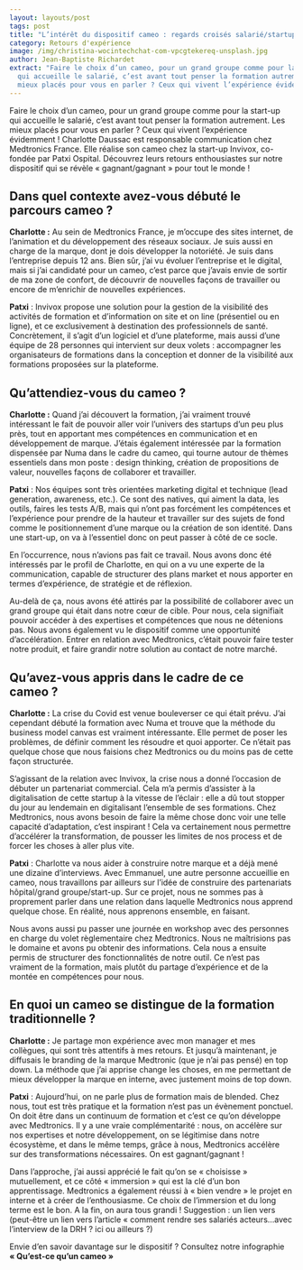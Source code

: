 ```yaml
---
layout: layouts/post
tags: post
title: "L’intérêt du dispositif cameo : regards croisés salarié/startup"
category: Retours d'expérience
image: /img/christina-wocintechchat-com-vpcgtekereq-unsplash.jpg
author: Jean-Baptiste Richardet
extract: "Faire le choix d’un cameo, pour un grand groupe comme pour la start-up
  qui accueille le salarié, c’est avant tout penser la formation autrement. Les
  mieux placés pour vous en parler ? Ceux qui vivent l’expérience évidemment ! "
---
```

Faire le choix d’un cameo, pour un grand groupe comme pour la start-up qui accueille le salarié, c’est avant tout penser la formation autrement. Les mieux placés pour vous en parler ? Ceux qui vivent l’expérience évidemment ! Charlotte Daussac est responsable communication chez Medtronics France. Elle réalise son cameo chez la start-up Invivox, co-fondée par Patxi Ospital. Découvrez leurs retours enthousiastes sur notre dispositif qui se révèle « gagnant/gagnant » pour tout le monde !

## Dans quel contexte avez-vous débuté le parcours cameo ?

**Charlotte :** Au sein de Medtronics France, je m’occupe des sites internet, de l’animation et du développement des réseaux sociaux. Je suis aussi en charge de la marque, dont je dois développer la notoriété. Je suis dans l’entreprise depuis 12 ans. Bien sûr, j’ai vu évoluer l’entreprise et le digital, mais si j’ai candidaté pour un cameo, c’est parce que j’avais envie de sortir de ma zone de confort, de découvrir de nouvelles façons de travailler ou encore de m’enrichir de nouvelles expériences.

**Patxi** : Invivox propose une solution pour la gestion de la visibilité des activités de formation et d’information on site et on line (présentiel ou en ligne), et ce exclusivement à destination des professionnels de santé. Concrètement, il s’agit d’un logiciel et d’une plateforme, mais aussi d’une équipe de 28 personnes qui intervient sur deux volets : accompagner les organisateurs de formations dans la conception et donner de la visibilité aux formations proposées sur la plateforme.

## Qu’attendiez-vous du cameo ?

**Charlotte :** Quand j’ai découvert la formation, j’ai vraiment trouvé intéressant le fait de pouvoir aller voir l’univers des startups d’un peu plus près, tout en apportant mes compétences en communication et en développement de marque. J’étais également intéressée par la formation dispensée par Numa dans le cadre du cameo, qui tourne autour de thèmes essentiels dans mon poste : design thinking, création de propositions de valeur, nouvelles façons de collaborer et travailler.

**Patxi** : Nos équipes sont très orientées marketing digital et technique (lead generation, awareness, etc.). Ce sont des natives, qui aiment la data, les outils, faires les tests A/B, mais qui n’ont pas forcément les compétences et l’expérience pour prendre de la hauteur et travailler sur des sujets de fond comme le positionnement d’une marque ou la création de son identité. Dans une start-up, on va à l’essentiel donc on peut passer à côté de ce socle.

En l’occurrence, nous n’avions pas fait ce travail. Nous avons donc été intéressés par le profil de Charlotte, en qui on a vu une experte de la communication, capable de structurer des plans market et nous apporter en termes d’expérience, de stratégie et de réflexion.

Au-delà de ça, nous avons été attirés par la possibilité de collaborer avec un grand groupe qui était dans notre cœur de cible. Pour nous, cela signifiait pouvoir accéder à des expertises et compétences que nous ne détenions pas. Nous avons également vu le dispositif comme une opportunité d’accélération. Entrer en relation avec Medtronics, c’était pouvoir faire tester notre produit, et faire grandir notre solution au contact de notre marché.

## Qu’avez-vous appris dans le cadre de ce cameo ?

**Charlotte :** La crise du Covid est venue bouleverser ce qui était prévu. J’ai cependant débuté la formation avec Numa et trouve que la méthode du business model canvas est vraiment intéressante. Elle permet de poser les problèmes, de définir comment les résoudre et quoi apporter. Ce n’était pas quelque chose que nous faisions chez Medtronics ou du moins pas de cette façon structurée.

S’agissant de la relation avec Invivox, la crise nous a donné l’occasion de débuter un partenariat commercial. Cela m’a permis d’assister à la digitalisation de cette startup à la vitesse de l’éclair : elle a dû tout stopper du jour au lendemain en digitalisant l’ensemble de ses formations. Chez Medtronics, nous avons besoin de faire la même chose donc voir une telle capacité d’adaptation, c’est inspirant ! Cela va certainement nous permettre d’accélérer la transformation, de pousser les limites de nos process et de forcer les choses à aller plus vite.

**Patxi** : Charlotte va nous aider à construire notre marque et a déjà mené une dizaine d’interviews. Avec Emmanuel, une autre personne accueillie en cameo, nous travaillons par ailleurs sur l’idée de construire des partenariats hôpital/grand groupe/start-up. Sur ce projet, nous ne sommes pas à proprement parler dans une relation dans laquelle Medtronics nous apprend quelque chose. En réalité, nous apprenons ensemble, en faisant.

Nous avons aussi pu passer une journée en workshop avec des personnes en charge du volet règlementaire chez Medtronics. Nous ne maîtrisions pas le domaine et avons pu obtenir des informations. Cela nous a ensuite permis de structurer des fonctionnalités de notre outil. Ce n’est pas vraiment de la formation, mais plutôt du partage d’expérience et de la montée en compétences pour nous.

## En quoi un cameo se distingue de la formation traditionnelle ?

**Charlotte :** Je partage mon expérience avec mon manager et mes collègues, qui sont très attentifs à mes retours. Et jusqu’à maintenant, je diffusais le branding de la marque Medtronic (que je n’ai pas pensé) en top down. La méthode que j’ai apprise change les choses, en me permettant de mieux développer la marque en interne, avec justement moins de top down.

**Patxi** : Aujourd’hui, on ne parle plus de formation mais de blended. Chez nous, tout est très pratique et la formation n’est pas un évènement ponctuel. On doit être dans un continuum de formation et c’est ce qu’on développe avec Medtronics. Il y a une vraie complémentarité : nous, on accélère sur nos expertises et notre développement, on se légitimise dans notre écosystème, et dans le même temps, grâce à nous, Medtronics accélère sur des transformations nécessaires. On est gagnant/gagnant !

Dans l’approche, j’ai aussi apprécié le fait qu’on se « choisisse » mutuellement, et ce côté « immersion » qui est la clé d’un bon apprentissage. Medtronics a également réussi à « bien vendre » le projet en interne et à créer de l’enthousiasme. Ce choix de l’immersion et du long terme est le bon. A la fin, on aura tous grandi ! Suggestion : un lien vers (peut-être un lien vers l’article « comment rendre ses salariés acteurs…avec l’interview de la DRH ? ici ou ailleurs ?)

Envie d’en savoir davantage sur le dispositif ? Consultez notre infographie **« Qu’est-ce qu’un cameo »**
